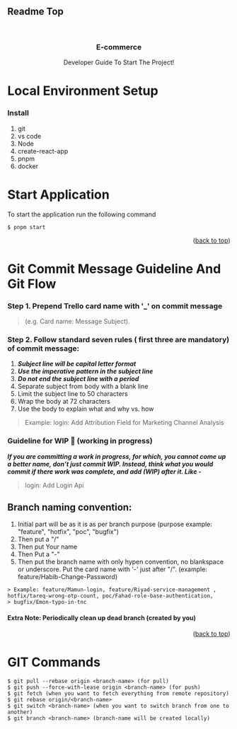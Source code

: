 ## Readme Top

<a name="readme-top"></a>

<!-- PROJECT LOGO -->
<br />
<div align="center">

<h3 align="center">E-commerce</h3>

  <p align="center">
    Developer Guide To Start The Project!
  </p>
</div>

<!-- Local Environment Setup -->

# Local Environment Setup

### Install

1. git
2. vs code
3. Node
4. create-react-app
5. pnpm
6. docker

<!--Project Env Variables-->

<!-- Start Application -->

# Start Application

To start the application run the following command

```
$ pnpm start
```

<p align="right">(<a href="#readme-top">back to top</a>)</p>

<!-- Git Commit Message Guideline And Git Flow -->

# Git Commit Message Guideline And Git Flow

### Step 1. Prepend Trello card name with '\_' on commit message

> (e.g. Card name: Message Subject).

### Step 2. Follow standard seven rules ( first three are mandatory) of commit message:

1. **_Subject line will be capital letter format_**
2. **_Use the imperative pattern in the subject line_**
3. **_Do not end the subject line with a period_**
4. Separate subject from body with a blank line
5. Limit the subject line to 50 characters
6. Wrap the body at 72 characters
7. Use the body to explain what and why vs. how

> Example: login: Add Attribution Field for Marketing Channel Analysis

### Guideline for WIP 🚧 (working in progress)

**_If you are committing a work in progress, for which, you cannot come up a better name, don’t just commit WIP.
Instead, think what you would commit if there work was complete, and add (WIP) after it. Like -_**

> login: Add Login Api

## Branch naming convention:

1. Initial part will be as it is as per branch purpose (purpose example: "feature", "hotfix", "poc", "bugfix")
2. Then put a "/"
3. Then put Your name
4. Then Put a "-"
5. Then put the branch name with only hypen convention, no blankspace or underscore. Put the card name with '-' just after "/". (example: feature/Habib-Change-Password)

```
> Example: feature/Mamun-login, feature/Riyad-service-management , hotfix/tareq-wrong-otp-count, poc/Fahad-role-base-authentication,
> bugfix/Emon-typo-in-tnc
```

#### Extra Note: Periodically clean up dead branch (created by you)

<p align="right">(<a href="#readme-top">back to top</a>)</p>

# GIT Commands

```
$ git pull --rebase origin <branch-name> (for pull)
$ git push --force-with-lease origin <branch-name> (for push)
$ git fetch (when you want to fetch everything from remote repository)
$ git rebase origin/<branch-name>
$ git switch <branch-name> (when you want to switch branch from one to another)
$ git branch <branch-name> (branch-name will be created locally)
```
